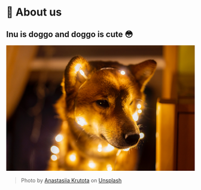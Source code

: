 # 🐶 About us
**Inu** is doggo and doggo is cute 😳
---
![doggo](/profile/doggo.jpg)
> Photo by <a href="https://unsplash.com/@krutota?utm_source=unsplash&utm_medium=referral&utm_content=creditCopyText">Anastasiia Krutota</a> on <a href="https://unsplash.com/photos/FLoDFXM-l_4?utm_source=unsplash&utm_medium=referral&utm_content=creditCopyText">Unsplash</a>
